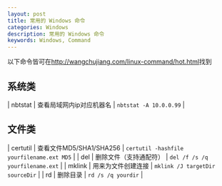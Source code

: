 ```yaml
---
layout: post
title: 常用的 Windows 命令
categories: Windows
description: 常用的 Windows 命令
keywords: Windows, Command
---
```



以下命令皆可在<http://wangchujiang.com/linux-command/hot.html>找到

## 系统类

| nbtstat | 查看局域网内ip对应机器名 | `nbtstat -A 10.0.0.99` |


## 文件类

| certutil | 查看文件MD5/SHA1/SHA256 | `certutil -hashfile yourfilename.ext MD5` |
| del | 删除文件（支持通配符） | `del /f /s /q yourfilename.ext` |
| mklink | 用来为文件创建连接 | `mklink /J targetDir sourceDir` |
| rd | 删除目录 | `rd /s /q yourdir` |

